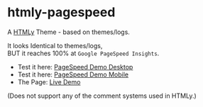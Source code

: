 htmly-pagespeed
===============

A [HTMLy](http://htmly.com) Theme - based on themes/logs.

It looks Identical to themes/logs,<br>
BUT it reaches 100% at `Google PageSpeed Insights`.

- Test it here: [PageSpeed Demo Desktop](https://developers.google.com/speed/pagespeed/insights/?url=kanti.de&tab=desktop)<br>
- Test it here: [PageSpeed Demo Mobile](https://developers.google.com/speed/pagespeed/insights/?url=kanti.de&tab=mobile)<br>
- The Page: [Live Demo](http://kanti.de)

(Does not support any of the comment systems used in HTMLy.)
